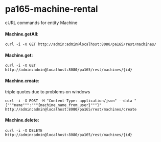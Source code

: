 # pa165-machine-rental

cURL commands for entity Machine

#### Machine.getAll:
```
curl -i -X GET http://admin:admin@localhost:8080/pa165/rest/machines/
```
#### Machine.get:
```
curl -i -X GET http://admin:admin@localhost:8080/pa165/rest/machines/{id}
```
#### Machine.create: 
triple quotes due to problems on windows
```
curl -i -X POST -H "Content-Type: application/json" --data "{"""name""":"""{machine_name_from_user}"""}" http://admin:admin@localhost:8080/pa165/rest/machines/create
```
#### Machine.delete: 
```
curl -i -X DELETE http://admin:admin@localhost:8080/pa165/rest/machines/{id}
```
